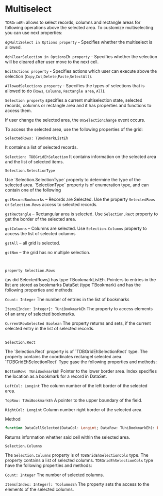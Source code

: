 # Multiselect 


 `TDBGridEh` allows to select records, columns and rectangle areas for following operations above the selected area.
To customize multiselecting you can use next properties:

<dl><sh>

`dgMultiSelect in Options property` - Specifies whether the multiselect is allowed.

`dghClearSelection in OptionsEh property` - Specifies whether the selection will be cleared after user move to the next cell.

`EditActions property` - Specifies actions which user can execute above the selection (`Copy`,`Cut`,`Delete`,`Paste`,`SelectAll`).

`AllowedSelections property` - Specifies the types of selections that is allowed to do (`Rows`, `Columns`, `Rectangle area`, `All`).

`Selection property` specifies a current multiselection state, selected records, columns or rectangle area and it has properties and functions to access them. 
</sh></dl>

If user change the selected area, the `OnSelectionChange` event occurs.

To access the selected area, use the following properties of the grid:

`SelectedRows: TBookmarkListEh`
<dl><sh>
It contains a list of selected records.
</sh></dl>

`Selection: TDBGridEhSelection` It contains information on the selected area and the list of selected items.

`Selection.SelectionType`
<dl><sh>
</sh></dl>
Use `Selection.SelectionType` property to determine the type of the selected area. `SelectionType` property is of enumeration type, and can contain one of the following

<dl><sh>

`gstRecordBookmarks` – Records are Selected. Use the property `SelectedRows` or `Selection.Rows` access to selected records.

`gstRectangle` – Rectangular area is selected. Use `Selection.Rect` property to get the border of the selected area.

`gstColumns` – Columns are selected. Use `Selection.Columns` property to access the list of selected columns

`gstAll` – all grid is selected.

`gstNon` – the grid has no multiple selection.
</sh></dl>
<br>

`property Selection.Rows` 
<dl><sh>
</sh></dl>
(as did SelectedRows) has type TBookmarkListEh. Pointers to entries in the list are stored as bookmarks DataSet (type TBookmark) and has the following properties and methods:

`Count:	Integer`	The number of entries in the list of bookmarks

`Items[Index: Integer]: TUniBookmarkEh`	The property to access elements of an array of selected bookmarks.

`CurrentRowSelected	Boolean` The property returns and sets, if the current selected entry in the list of selected records.
<br>
<br>

`Selection.Rect`
<dl><sh>
</sh></dl>
The `Selection.Rect` property is of `TDBGridEhSelectionRect` type. The property contains the coordinates rectangel selected area. `TDBGridEhSelectionRect` Type gase the following properties and methods:

<dl><sh>

`BottomRow: TUniBookmarkEh` Pointer to the lower border area. Index specifies the location as a bookmark for a record in DataSet.

`LeftCol: Longint` The column number of the left border of the selected area.

`TopRow: TUniBookmarkEh` A pointer to the upper boundary of the field.

`RightCol: Longint` Column number right border of the selected area.
</sh></dl>

Method
```pascal
function DataCellSelected(DataCol: Longint; DataRow: TUniBookmarkEh): Boolean;
```
Returns information whether said cell within the selected area.

`Selection.Columns`
<dl><sh>

The `Selection.Columns` property is of `TDBGridEhSelectionCols` type. The property contains a list of selected columns. `TDBGridEhSelectionCols` type have the following properties and methods:

`Count: Integer` The number of selected columns.

`Items[Index: Integer]: TColumnsEh` The property sets the access to the elements of the selected columns.
</sh></dl>

